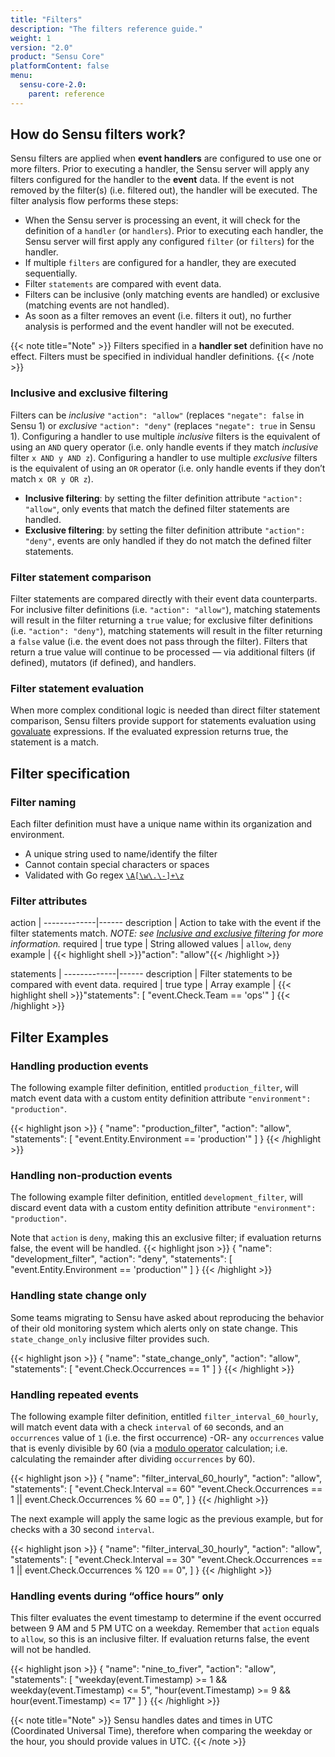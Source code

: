 ```yaml
---
title: "Filters"
description: "The filters reference guide."
weight: 1
version: "2.0"
product: "Sensu Core"
platformContent: false
menu:
  sensu-core-2.0:
    parent: reference
---
```


## How do Sensu filters work?

Sensu filters are applied when **event handlers** are configured to use one or
more filters. Prior to executing a handler, the Sensu server will apply any
filters configured for the handler to the **event** data. If the event is not
removed by the filter(s) (i.e. filtered out), the handler will be executed. The
filter analysis flow performs these steps:

* When the Sensu server is processing an event, it will check for the definition
of a `handler` (or `handlers`). Prior to executing each handler, the Sensu
server will first apply any configured `filter` (or `filters`) for the handler.
* If multiple `filters` are configured for a handler, they are executed
sequentially.
* Filter `statements` are compared with event data.
* Filters can be inclusive (only matching events are handled) or exclusive
(matching events are not handled).
* As soon as a filter removes an event (i.e. filters it out), no further
analysis is performed and the event handler will not be executed.

{{< note title="Note" >}}
Filters specified in a **handler set** definition have no effect. Filters must
be specified in individual handler definitions.
{{< /note >}}

### Inclusive and exclusive filtering

Filters can be _inclusive_ `"action": "allow"` (replaces `"negate": false` in
Sensu 1) or _exclusive_ `"action": "deny"` (replaces `"negate": true` in Sensu
1). Configuring a handler to use multiple _inclusive_ filters is the equivalent
of using an `AND` query operator (i.e. only handle events if they match
_inclusive_ filter `x AND y AND z`). Configuring a handler to use multiple
_exclusive_ filters is the equivalent of using an `OR` operator (i.e. only
handle events if they don’t match `x OR y OR z`).

* **Inclusive filtering**: by setting the filter definition attribute `"action":
"allow"`, only events that match the defined filter statements are handled.
* **Exclusive filtering**: by setting the filter definition attribute `"action":
"deny"`, events are only handled if they do not match the defined filter 
statements.

### Filter statement comparison

Filter statements are compared directly with their event data counterparts. For
inclusive filter definitions (i.e. `"action": "allow"`), matching statements
will result in the filter returning a `true` value; for exclusive filter
definitions (i.e. `"action": "deny"`), matching statements will result in the
filter returning a `false` value (i.e. the event does not pass through the
filter). Filters that return a true value will continue to be processed — via
additional filters (if defined), mutators (if defined), and handlers.

### Filter statement evaluation

When more complex conditional logic is needed than direct filter statement
comparison, Sensu filters provide support for statements evaluation using
[govaluate](https://github.com/Knetic/govaluate/blob/master/MANUAL.md)
expressions. If the evaluated expression returns true,
the statement is a match.

## Filter specification

### Filter naming

Each filter definition must have a unique name within its organization and
environment.

* A unique string used to name/identify the filter
* Cannot contain special characters or spaces
* Validated with Go regex [`\A[\w\.\-]+\z`](https://regex101.com/r/zo9mQU/2)

### Filter attributes

action       | 
-------------|------
description  | Action to take with the event if the filter statements match. _NOTE: see [Inclusive and exclusive filtering][1] for more information._
required     | true
type         | String
allowed values | `allow`, `deny`
example      | {{< highlight shell >}}"action": "allow"{{< /highlight >}}

statements   | 
-------------|------
description  | Filter statements to be compared with event data.
required     | true
type         | Array
example      | {{< highlight shell >}}"statements": [
  "event.Check.Team == 'ops'"
]
{{< /highlight >}}

## Filter Examples

### Handling production events

The following example filter definition, entitled `production_filter`, will
match event data with a custom entity definition attribute `"environment":
"production"`.

{{< highlight json >}}
{
  "name": "production_filter",
  "action": "allow",
  "statements": [
    "event.Entity.Environment == 'production'"
  ]
}
{{< /highlight >}}

### Handling non-production events

The following example filter definition, entitled `development_filter`, will
discard event data with a custom entity definition attribute `"environment":
"production"`.

Note that `action` is `deny`, making this an exclusive filter; if evaluation
returns false, the event will be handled.
{{< highlight json >}}
{
  "name": "development_filter",
  "action": "deny",
  "statements": [
    "event.Entity.Environment == 'production'"
  ]
}
{{< /highlight >}}

### Handling state change only

Some teams migrating to Sensu have asked about reproducing the behavior of their
old monitoring system which alerts only on state change. This
`state_change_only` inclusive filter provides such.

{{< highlight json >}}
{
  "name": "state_change_only",
  "action": "allow",
  "statements": [
    "event.Check.Occurrences == 1"
  ]
}
{{< /highlight >}}

### Handling repeated events

The following example filter definition, entitled `filter_interval_60_hourly`,
will match event data with a check `interval` of `60` seconds, and an
`occurrences` value of `1` (i.e. the first occurrence) -OR- any `occurrences`
value that is evenly divisible by 60 (via a [modulo
operator](https://en.wikipedia.org/wiki/Modulo_operation) calculation; i.e.
calculating the remainder after dividing `occurrences` by 60).

{{< highlight json >}}
{
  "name": "filter_interval_60_hourly",
  "action": "allow",
  "statements": [
    "event.Check.Interval == 60"
    "event.Check.Occurrences == 1 || event.Check.Occurrences % 60 == 0",
  ]
}
{{< /highlight >}}

The next example will apply the same logic as the previous example, but for
checks with a 30 second `interval`.

{{< highlight json >}}
{
  "name": "filter_interval_30_hourly",
  "action": "allow",
  "statements": [
    "event.Check.Interval == 30"
    "event.Check.Occurrences == 1 || event.Check.Occurrences % 120 == 0",
  ]
}
{{< /highlight >}}

### Handling events during “office hours” only

This filter evaluates the event timestamp to determine if the event occurred
between 9 AM and 5 PM UTC on a weekday. Remember that `action` equals to
`allow`, so this is an inclusive filter. If evaluation returns false, the event
will not be handled.

{{< highlight json >}}
{
  "name": "nine_to_fiver",
  "action": "allow",
  "statements": [
    "weekday(event.Timestamp) >= 1 && weekday(event.Timestamp) <= 5",
    "hour(event.Timestamp) >= 9 && hour(event.Timestamp) <= 17"
  ]
}
{{< /highlight >}}

{{< note title="Note" >}}
Sensu handles dates and times in UTC (Coordinated Universal Time), therefore
when comparing the weekday or the hour, you should provide values in UTC.
{{< /note >}}

[1]:  #inclusive-and-exclusive-filtering